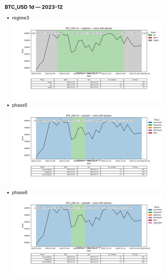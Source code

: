 ### BTC_USD 1d — 2023-12

- regime3
![BTC_USD_1d_regime3_2023-12_phase_price.png](outputs/fourier/phase_monthly/BTC_USD/1d/2023/2023-12/BTC_USD_1d_regime3_2023-12_phase_price.png)
- phase5
![BTC_USD_1d_phase5_2023-12_phase_price.png](outputs/fourier/phase_monthly/BTC_USD/1d/2023/2023-12/BTC_USD_1d_phase5_2023-12_phase_price.png)
- phase6
![BTC_USD_1d_phase6_2023-12_phase_price.png](outputs/fourier/phase_monthly/BTC_USD/1d/2023/2023-12/BTC_USD_1d_phase6_2023-12_phase_price.png)